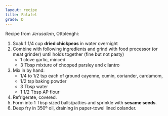 ```yaml
---
layout: recipe
title: Falafel
grade: D
---
```

<!-- stub -->
Recipe from *Jerusalem*, Ottolenghi:
<!-- endstub -->
1. Soak 1 1/4 cup **dried chickpeas** in water overnight
2. Combine with following ingredients and grind with food processor (or meat grinder) until holds together (fine but not pasty)
    - 1 clove garlic, minced
    - 3 Tbsp mixture of chopped parsley and cilantro
3. Mix in by hand:
    - 1/4 to 1/2 tsp each of ground cayenne, cumin, coriander, cardamom,
    - 1/2 tsp baking powder
    - 3 Tbsp water
    - 1 1/2 Tbsp AP flour
4. Refrigerate, covered.
5. Form into 1 Tbsp sized balls/patties and sprinkle with **sesame seeds**. 
6. Deep fry in 350º oil, draining in paper-towel lined colander.


